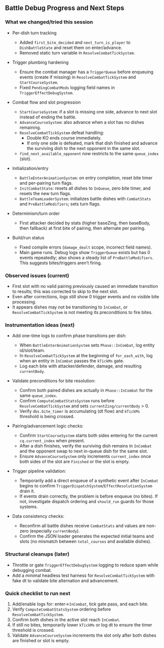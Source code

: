 ## Battle Debug Progress and Next Steps

### What we changed/tried this session
- Per-dish turn tracking
  - Added `first_bite_decided` and `next_turn_is_player` to `DishBattleState` and reset them on enter/advance.
  - Removed static turn variable in `ResolveCombatTickSystem`.

- Trigger plumbing hardening
  - Ensure the combat manager has a `TriggerQueue` before enqueuing events (create if missing) in `ResolveCombatTickSystem` and `StartCourseSystem`.
  - Fixed `PendingCombatMods` logging field names in `TriggerEffectDebugSystem`.

- Combat flow and slot progression
  - `StartCourseSystem`: if a slot is missing one side, advance to next slot instead of ending the battle.
  - `AdvanceCourseSystem`: also advance when a slot has no dishes remaining.
  - `ResolveCombatTickSystem` defeat handling:
    - Double KO ends course immediately.
    - If only one side is defeated, mark that dish finished and advance the surviving dish to the next opponent in the same slot.
  - `find_next_available_opponent` now restricts to the same `queue_index` (slot).

- Initialization/entry
  - `BattleEnterAnimationSystem`: on entry completion, reset bite timer and per-pairing turn flags.
  - `InitCombatState`: resets all dishes to `InQueue`, zero bite timer, and resets the new turn flags.
  - `BattleTeamLoaderSystem`: initializes battle dishes with `CombatStats` and `PreBattleModifiers`; sets turn flags.

- Determinism/turn order
  - First attacker decided by stats (higher baseZing, then baseBody, then fallback) at first bite of pairing, then alternate per pairing.

- Build/run status
  - Fixed compile errors (`damage_dealt` scope, incorrect field names).
  - Main game runs. Debug logs show `TriggerQueue` exists but has 0 events repeatedly; also shows a steady list of `PreBattleModifiers`. This suggests bites/triggers aren’t firing.

### Observed issues (current)
- First slot with no valid pairing previously caused an immediate transition to results; this was corrected to skip to the next slot.
- Even after corrections, logs still show 0 trigger events and no visible bite processing.
- It appears dishes may not be transitioning to `InCombat`, or `ResolveCombatTickSystem` is not meeting its preconditions to fire bites.

### Instrumentation ideas (next)
- Add one-time logs to confirm phase transitions per dish:
  - When `BattleEnterAnimationSystem` sets `Phase::InCombat`, log entity id/slot/team.
  - In `ResolveCombatTickSystem` at the beginning of `for_each_with`, log when an entity in `InCombat` passes the `kTickMs` gate.
  - Log each bite with attacker/defender, damage, and resulting `currentBody`.

- Validate preconditions for bite resolution:
  - Confirm both paired dishes are actually in `Phase::InCombat` for the same `queue_index`.
  - Confirm `ComputeCombatStatsSystem` runs before `ResolveCombatTickSystem` and sets `currentZing/currentBody` > 0.
  - Verify `dbs.bite_timer` is accumulating (dt flow) and `kTickMs` threshold is being crossed.

- Pairing/advancement logic checks:
  - Confirm `StartCourseSystem` starts both sides entering for the current `cq.current_index` when present.
  - After a dish finishes, verify the surviving dish remains in `InCombat` and the opponent swap to next in-queue dish for the same slot.
  - Ensure `AdvanceCourseSystem` only increments `current_index` once both sides of the slot are `Finished` or the slot is empty.

- Trigger pipeline validation:
  - Temporarily add a direct enqueue of a synthetic event after `InCombat` begins to confirm `TriggerDispatchSystem`/`EffectResolutionSystem` drain it.
  - If events drain correctly, the problem is before enqueue (no bites). If not, investigate dispatch ordering and `should_run` guards for those systems.

- Data consistency checks:
  - Reconfirm all battle dishes receive `CombatStats` and values are non-zero (especially `currentBody`).
  - Confirm the JSON loader generates the expected initial teams and slots (no mismatch between `total_courses` and available dishes).

### Structural cleanups (later)
- Throttle or gate `TriggerEffectDebugSystem` logging to reduce spam while debugging combat.
- Add a minimal headless test harness for `ResolveCombatTickSystem` with fake dt to validate bite alternation and advancement.

### Quick checklist to run next
1) Add/enable logs for: enter→`InCombat`, tick gate pass, and each bite.
2) Verify `ComputeCombatStatsSystem` ordering before `ResolveCombatTickSystem`.
3) Confirm both dishes in the active slot reach `InCombat`.
4) If still no bites, temporarily lower `kTickMs` or log dt to ensure the timer threshold is crossed.
5) Validate `AdvanceCourseSystem` increments the slot only after both dishes are finished or slot is empty.


